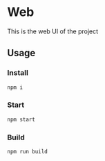 # Web
This is the web UI of the project

## Usage
###  Install
```sh
npm i
```

### Start
```sh
npm start
```

### Build
```sh
npm run build
```